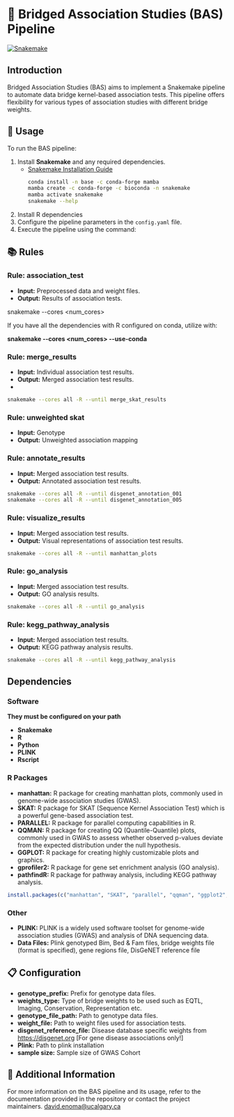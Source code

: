 # 🌉 Bridged Association Studies (BAS) Pipeline

[![Snakemake](https://img.shields.io/badge/snakemake-≥6.3.0-brightgreen.svg)](https://snakemake.github.io)


## Introduction
Bridged Association Studies (BAS) aims to implement a Snakemake pipeline to automate data bridge kernel-based association tests. This pipeline offers flexibility for various types of association studies with different bridge weights.

## 🚀 Usage
To run the BAS pipeline:

1. Install **Snakemake** and any required dependencies.
   - [Snakemake Installation Guide](https://snakemake.readthedocs.io/en/stable/getting_started/installation.html)
     ```bash
     conda install -n base -c conda-forge mamba
     mamba create -c conda-forge -c bioconda -n snakemake 
     mamba activate snakemake
     snakemake --help
     ```
2. Install R dependencies 
3. Configure the pipeline parameters in the `config.yaml` file.
3. Execute the pipeline using the command:


## 📚 Rules
### Rule: association_test
- **Input:** Preprocessed data and weight files.
- **Output:** Results of association tests.

snakemake --cores <num_cores>

If you have all the dependencies with R configured on conda, utilize with:

**snakemake --cores <num_cores> --use-conda**

### Rule: merge_results
- **Input:** Individual association test results.
- **Output:** Merged association test results.
- 
```bash
snakemake --cores all -R --until merge_skat_results
```


### Rule: unweighted skat
- **Input:** Genotype
- **Output:** Unweighted association mapping


### Rule: annotate_results
- **Input:** Merged association test results.
- **Output:** Annotated association test results.

```bash
snakemake --cores all -R --until disgenet_annotation_001
snakemake --cores all -R --until disgenet_annotation_005
```

### Rule: visualize_results
- **Input:** Merged association test results.
- **Output:** Visual representations of association test results.

```bash
snakemake --cores all -R --until manhattan_plots
```

### Rule: go_analysis
- **Input:** Merged association test results.
- **Output:** GO analysis results.

```bash
snakemake --cores all -R --until go_analysis
```

### Rule: kegg_pathway_analysis
- **Input:** Merged association test results.
- **Output:** KEGG pathway analysis results.

```bash
snakemake --cores all -R --until kegg_pathway_analysis
```

## Dependencies

### Software
**They must be configured on your path**
- **Snakemake**
- **R**
- **Python**
- **PLINK**
- **Rscript**

### R Packages

- **manhattan:** R package for creating manhattan plots, commonly used in genome-wide association studies (GWAS).
- **SKAT:** R package for SKAT (Sequence Kernel Association Test) which is a powerful gene-based association test.
- **PARALLEL:** R package for parallel computing capabilities in R.
- **QQMAN:** R package for creating QQ (Quantile-Quantile) plots, commonly used in GWAS to assess whether observed p-values deviate from the expected distribution under the null hypothesis.
- **GGPLOT:** R package for creating highly customizable plots and graphics.
- **gprofiler2:** R package for gene set enrichment analysis (GO analysis).
- **pathfindR:** R package for pathway analysis, including KEGG pathway analysis.
```R
install.packages(c("manhattan", "SKAT", "parallel", "qqman", "ggplot2", "gprofiler2", "pathfindR"))
```

### Other

- **PLINK:** PLINK is a widely used software toolset for genome-wide association studies (GWAS) and analysis of DNA sequencing data.
- **Data Files:** Plink genotyped Bim, Bed & Fam files, bridge weights file (format is specified), gene regions file, DisGeNET reference file 


## 📋 Configuration
- **genotype_prefix:** Prefix for genotype data files.
- **weights_type:** Type of bridge weights to be used such as EQTL, Imaging, Conservation, Representation etc.
- **genotype_file_path:** Path to genotype data files.
- **weight_file:** Path to weight files used for association tests.
- **disgenet_reference_file:** Disease database specific weights from https://disgenet.org [For gene disease associations only!]
- **Plink:** Path to plink installation
- **sample size:** Sample size of GWAS Cohort
  
## 📖 Additional Information
For more information on the BAS pipeline and its usage, refer to the documentation provided in the repository or contact the project maintainers.
david.enoma@ucalgary.ca 

